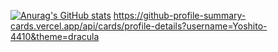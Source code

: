 [![Anurag's GitHub stats](https://github-readme-stats.vercel.app/api?username=Yoshito-4410)](https://github.com/anuraghazra/github-readme-stats)
https://github-profile-summary-cards.vercel.app/api/cards/profile-details?username=Yoshito-4410&theme=dracula
